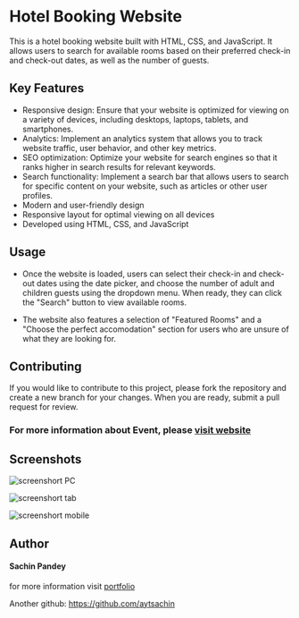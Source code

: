 
# Hotel Booking Website
This is a hotel booking website built with HTML, CSS, and JavaScript. It allows users to search for available rooms based on their preferred check-in and check-out dates, as well as the number of guests.

## Key Features
- Responsive design: Ensure that your website is optimized for viewing on a variety of devices, including desktops, laptops, tablets, and smartphones.
- Analytics: Implement an analytics system that allows you to track website traffic, user behavior, and other key metrics.
- SEO optimization: Optimize your website for search engines so that it ranks higher in search results for relevant keywords.
- Search functionality: Implement a search bar that allows users to search for specific content on your website, such as articles or other user profiles.
- Modern and user-friendly design
- Responsive layout for optimal viewing on all devices
- Developed using HTML, CSS, and JavaScript

## Usage
- Once the website is loaded, users can select their check-in and check-out dates using the date picker, and choose the number of adult and children guests using the dropdown menu. When ready, they can click the "Search" button to view available rooms.

- The website also features a selection of "Featured Rooms" and a "Choose the perfect accomodation" section for users who are unsure of what they are looking for.

## Contributing
If you would like to contribute to this project, please fork the repository and create a new branch for your changes. When you are ready, submit a pull request for review.

### For more information about Event, please [visit website](https://sachin12031999.github.io/event-managment/event.html)

## Screenshots
![screenshort PC](sareenshort/pc.png)

![screenshort tab](sareenshort/pc.png)

![screenshort mobile](sareenshort/pc.png)

## Author

#### Sachin Pandey

for more information visit [portfolio](http://sachinpandey.online/)

Another github: https://github.com/aytsachin
